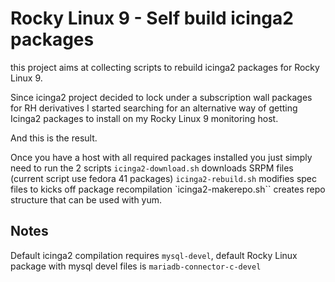 # Rocky Linux 9 - Self build icinga2 packages

this project aims at collecting scripts to rebuild icinga2 packages for Rocky Linux 9.

Since icinga2 project decided to lock under a subscription wall packages for RH derivatives I started
searching for an alternative way of getting Icinga2 packages to install on my Rocky Linux 9 monitoring
host.

And this is the result.

Once you have a host with all required packages installed you just simply need to run the 2 scripts
``icinga2-download.sh`` downloads SRPM files (current script use fedora 41 packages)
``icinga2-rebuild.sh`` modifies spec files to kicks off package recompilation
`icinga2-makerepo.sh`` creates repo structure that can be used with yum.


## Notes
Default icinga2 compilation requires ``mysql-devel``, default Rocky Linux package with mysql devel files is ``mariadb-connector-c-devel``
